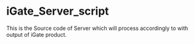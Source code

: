 # iGate_Server_script
This is the Source code of Server which will process  accordingly to with output of iGate product.
